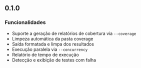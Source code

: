 ## 0.1.0

### Funcionalidades

- Suporte a geração de relatórios de cobertura via `--coverage`
- Limpeza automática da pasta coverage
- Saída formatada e limpa dos resultados
- Execução paralela via `--concurrency`
- Relatório de tempo de execução
- Detecção e exibição de testes com falha